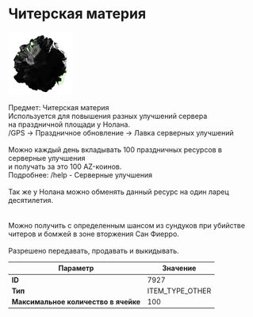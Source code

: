# Читерская материя

![Item Image](../img/7927.webp?raw=true)

Предмет: Читерская материя<br>Используется для повышения разных улучшений сервера<br>на праздничной площади у Нолана.<br>/GPS -> Праздничное обновление -> Лавка серверных улучшений<br><br>Можно каждый день вкладывать 100 праздничных ресурсов в серверные улучшения<br>и получать за это 100 AZ-коинов.<br>Подробнее: /help - Серверные улучшения<br><br>Так же у Нолана можно обменять данный ресурс на один ларец десятилетия.<br><br><br>Можно получить с определенным шансом из сундуков при убийстве<br>читеров и бомжей в зоне вторжения Сан Фиерро.<br><br>Разрешено передавать, продавать и выкидывать.


| Параметр | Значение |
|----------|----------|
| **ID** | 7927 |
| **Тип** | ITEM_TYPE_OTHER |
| **Максимальное количество в ячейке** | 100 |

